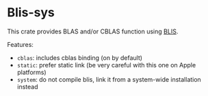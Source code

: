 # Blis-sys

This crate provides BLAS and/or CBLAS function using [BLIS](https://github.com/flame/blis).

Features:

* `cblas`: includes cblas binding (on by default)
* `static`: prefer static link (be very careful with this one on Apple platforms)
* `system`: do not compile blis, link it from a system-wide installation instead


